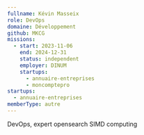 ```yaml
---
fullname: Kévin Masseix
role: DevOps
domaine: Développement
github: MKCG
missions:
  - start: 2023-11-06
    end: 2024-12-31
    status: independent
    employer: DINUM
    startups:
      - annuaire-entreprises
      - moncomptepro
startups:
  - annuaire-entreprises
memberType: autre
---
```

DevOps, expert opensearch  SIMD computing